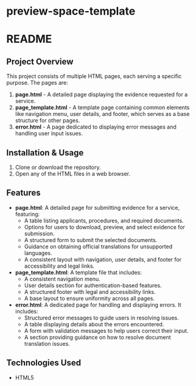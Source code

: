 # preview-space-template
# README

## Project Overview

This project consists of multiple HTML pages, each serving a specific purpose. The pages are:

1. **page.html** - A detailed page displaying the evidence requested for a service.
2. **page_template.html** - A template page containing common elements like navigation menu, user details, and footer, which serves as a base structure for other pages.
3. **error.html** - A page dedicated to displaying error messages and handling user input issues.

## Installation & Usage

1. Clone or download the repository.
2. Open any of the HTML files in a web browser.

## Features

- **page.html**: A detailed page for submitting evidence for a service, featuring:
  - A table listing applicants, procedures, and required documents.
  - Options for users to download, preview, and select evidence for submission.
  - A structured form to submit the selected documents.
  - Guidance on obtaining official translations for unsupported languages.
  - A consistent layout with navigation, user details, and footer for accessibility and legal links.
- **page_template.html**: A template file that includes:
  - A consistent navigation menu.
  - User details section for authentication-based features.
  - A structured footer with legal and accessibility links.
  - A base layout to ensure uniformity across all pages.
- **error.html**: A dedicated page for handling and displaying errors. It includes:
  - Structured error messages to guide users in resolving issues.
  - A table displaying details about the errors encountered.
  - A form with validation messages to help users correct their input.
  - A section providing guidance on how to resolve document translation issues.

## Technologies Used

- HTML5



